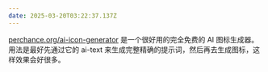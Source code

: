 ```yaml
---
date: 2025-03-20T03:22:37.137Z
---
```

[perchance.org/ai-icon-generator](https://perchance.org/ai-icon-generator) 是一个很好用的完全免费的 AI 图标生成器。
用法是最好先通过它的 ai-text 来生成完整精确的提示词，然后再去生成图标，这样效果会好很多。
